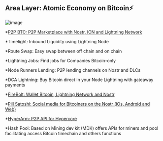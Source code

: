 ## Area Layer: Atomic Economy on Bitcoin⚡️

![image](https://user-images.githubusercontent.com/83122757/208729218-b7a58549-f4b3-4a39-8691-5719bc7cac04.png)

*[P2P BTC: P2P Marketplace with Nostr, ION and Lightning Network](https://github.com/AreaLayer/P2PBTC)

*Timelight: Inbound Liquidity using Lightning Node 

*Route Swap: Easy swap between off chain and on chain

*Lightning Jobs: Find jobs for Companies Bitcoin-only

*Node Runners Lending: P2P lending channels on Nostr and DLCs

*DCA Lightning: Buy Bitcoin direct in your Node Lightning with gateaway payments

*[FireBolt: Wallet Bitcoin, Lightning Network and Nostr](https://github.com/AreaLayer/FireBolt)

*[Pill Satoshi: Social media for Bitcoiners on the Nostr (iOs, Android and Web)](https://github.com/AreaLayer/PillSatoshi)

*[HyperArm: P2P API for Hypercore](https://github.com/AreaLayer/HyperArm)

*Hash Pool:  Based on Mining dev kit (MDK) offers APIs for miners and pool facilitating access Bitcoin timechain and others functions

